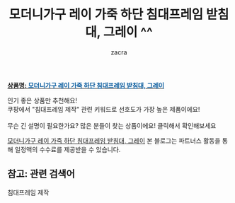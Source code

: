 ﻿---
layout: post
title:  "모더니가구 레이 가죽 하단 침대프레임 받침대, 그레이 ^^"
author: zacra
categories: [ 아이템 ]
tags: [침대프레임 제작]
image: https://static.coupangcdn.com/image/vendor_inventory/images/2018/08/07/14/2/86bf1ba7-79f3-44ad-bb10-5f2a05db03bf.jpg 
description: "쿠팡에서 침대프레임 제작 관련 키워드로 가장 고객 선호도가 높은 제품이랍니다."
rating: 4.5
---

<a href="https://link.coupang.com/re/AFFSDP?lptag=AF8407795&pageKey=265607437&itemId=832617163&vendorItemId=5119865177&traceid=V0-153-6b080071bdfc55ba"><b>상품명: <font color='#01579B'>모더니가구 레이 가죽 하단 침대프레임 받침대, 그레이</font></b></a>

인기 좋은 상품만 추천해요!<br/>
쿠팡에서 "침대프레임 제작" 관련 키워드로 선호도가 가장 높은 제품이에요!<br/><br/>
무슨 긴 설명이 필요한가요? 많은 분들이 찾는 상품이에요!
클릭해서 확인해보세요


<a href="https://link.coupang.com/re/AFFSDP?lptag=AF8407795&pageKey=265607437&itemId=832617163&vendorItemId=5119865177&traceid=V0-153-6b080071bdfc55ba">모더니가구 레이 가죽 하단 침대프레임 받침대, 그레이</a>
본 블로그는 파트너스 활동을 통해 일정액의 수수료를 제공받을 수 있습니다.

## 참고: 관련 검색어    
침대프레임 제작